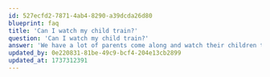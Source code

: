 ```yaml
---
id: 527ecfd2-7871-4ab4-8290-a39dcda26d80
blueprint: faq
title: 'Can I watch my child train?'
question: 'Can I watch my child train?'
answer: 'We have a lot of parents come along and watch their children training and even join in. Your kids will love to have something in common with you and will build a strong family bond. We have teas and coffees available for you during class.'
updated_by: 0e220831-81be-49c9-bcf4-204e13cb2899
updated_at: 1737312391
---
```

